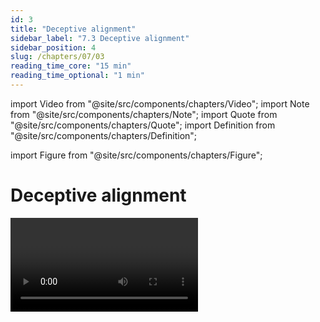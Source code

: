 ```yaml
---
id: 3
title: "Deceptive alignment"
sidebar_label: "7.3 Deceptive alignment"
sidebar_position: 4
slug: /chapters/07/03
reading_time_core: "15 min"
reading_time_optional: "1 min"
---
```

import Video from "@site/src/components/chapters/Video";
import Note from "@site/src/components/chapters/Note";
import Quote from "@site/src/components/chapters/Quote";
import Definition from "@site/src/components/chapters/Definition";

import Figure from "@site/src/components/chapters/Figure";

# Deceptive alignment

<Video type="youtube" videoId="IeWljQw3UgQ" number="2" label="7.2" caption="Optional video explaining deceptive alignment." />

This section focuses on further exploring the concept of mesa-optimizers. There are various different types of mesa-optimizers that can result at the end of the training process. Ajeya Cotra in her post “[Why AI alignment could be hard with modern deep learning](https://www.cold-takes.com/why-ai-alignment-could-be-hard-with-modern-deep-learning/)” provided an intuitive example by exploring three archetypes that an AI might embody. She explains this through the analogy of a young child (humanity) who has inherited a company to run and has a choice of the following three types of candidates (AIs) to hire to run the inherited company:

1. **Saints** are those who genuinely just want to help manage your estate well and look out for your long-term interests.

2. **Sycophants** want to do whatever it takes to make you short-term happy or satisfy the letter of your instructions regardless of long-term consequences. They want to see the child be happy even if it means lying. Sycophants would provide false facts about the world to convince the child that things are going well, but they don't have some long-term ulterior motives. Sycophants are an example of deception/dishonesty but they are not deceptively aligned.

3. **Schemers** have their own agendas and want to get access to the company and all its wealth and power so they can use it however they want. These are examples of deceptive alignment. Schemers have some ulterior motive (mesa-objective) that they want to accomplish.

During training, Sycophants and Schemers are behaviorally indistinguishable from Saints. Once a schemer is deployed or is otherwise safe from modification, it can "defect" and begin to pursue its true objective. Risks from learned optimization uses a slightly different vocabulary to convey the same concept. Following are the behaviorally indistinguishable types of mesa-optimizers that might be seen at the end of the training process:

**Internally aligned mesa-optimizer:** These AIs want exactly the same things as humans, because they have the same values and exactly the same way of thinking about the world.

<Definition term="Internally aligned (mesa-optimizer)" source="([Hubinger et al., 2019](https://intelligence.org/learned-optimization/))">

An internally aligned mesa-optimizer is a robustly aligned mesa-optimizer that has internalized the base objective in its mesa-objective.

</Definition>

**Corrigibly aligned mesa-optimizer:** These AIs don’t have an exact copy of human values, but they do have instead a desire to really understand human values. They then take action based on this understanding.

<Definition term="Corrigibly aligned (mesa-optimizer)" source="([Hubinger et al., 2019](https://intelligence.org/learned-optimization/))">

A corrigibly aligned mesa-optimizer is a robustly aligned mesa-optimizer that has a mesa-objective that “points to” its epistemic model of the base objective.

</Definition>

**Deceptively aligned mesa-optimizer:** These AIs have their own desires independent of human values. But they also don't want to be shut off, or their values get trained away. So they act aligned until such fears are not relevant.

<Definition term="Deceptively aligned (mesa-optimizer)" source="([Hubinger et al., 2019](https://intelligence.org/learned-optimization/))">

A deceptively aligned mesa-optimizer is a pseudo aligned mesa-optimizer that has enough information about the base objective to seem more fit from the perspective of the base optimizer than it actually is.

</Definition>

To understand deceptive alignment slightly more formally, imagine that an RL agent is trying to optimize for mesa-objective/reward ($R$) instead of the base objective ($R_0$). Assume that this agent eventually develops some understanding of the training process. During training, the myopic strategy would be to just greedily choose the maximizing action for R immediately. However, since the model has an understanding of gradient descent it ‘knows’ that its parameters will get changed to focus on some other reward function ($R_0$). Therefore the optimal course is to choose the action that instead maximizes $R_0$ to avoid parameter updates. As long as $R_0$ is being maximized during training, there is no reason to update or look for a ‘truly internally aligned model’. After training concludes, the agent is free to choose actions that maximize R as many times as it likes without the risk of being modified, resulting in an overall greater reward. Such type of behavior, where a deceptively aligned mesa-optimizer might purposefully act in ways that cause gradient descent to update (or not) it in some specific way is called gradient hacking.

<Definition term="Gradient Hacking" source="([Hubinger, 2019](https://www.alignmentforum.org/posts/uXH4r6MmKPedk8rMA/gradient-hacking))">

The phenomenon wherein a deceptively aligned mesa-optimizer might be able to purposefully act in ways which cause gradient descent to update it in a particular way.

</Definition>

## Prerequisites {#01}

Risks From Learned Optimization lists three prerequisites for an AI to become deceptively aligned. These conditions must be fulfilled during the training phase for an AI to develop internal goals, as well as the ability and desire to deceive the training process:

**Situational awareness.** The model must have a good enough understanding of the world to understand what humans “really want” and how it is different from what the AI wants (i.e. an understanding of the base objective). This is because in order to be successfully deceptive, the model still has to give the humans what they want during training. Additionally, it needs an understanding of the fact that it is part of a training process and some understanding of the technical details of how stochastic gradient descent (SGD) works. As an example, an agent tasked with forecasting stock performance in the tech sector might be given data about the entire world, including current AI technology in order to improve its performance. This information might also allow it to learn about its own situation.

**Long-term planning.** A model might be explicitly encouraged during training to acquire long-term planning capabilities to optimize its base objective. This might be, for example, because it was trained to take action in an environment where actions can have permanent consequences, or because of reasoning abilities. The possibility of permanently altering its environment means that the model has to consider the implications of its actions across longer time periods and training update cycles. Once it gains significant capabilities in long-term planning, it can use this ability to optimize for its own mesa-objective. How could a model tell if it is training or deployment? One easy way is by finding data that is extremely unlikely to exist in training. As a concrete example, it could find factors for cryptographic systems. Factoring basically means breaking down a composite number into its prime components. For example, factoring the number 15 would result in the prime numbers 3 and 5, because $3 \times 5 = 15$. This process is central to a lot of fields, especially cryptography, because the security of many cryptographic systems relies on the difficulty of factoring large numbers. In systems like RSA 2048, the security of encryption is based on the difficulty of factoring large composite numbers. Factoring RSA 2048 is infeasible with available technology, so the AI would not encounter this factorization during training. However, once deployed, it might eventually encounter a situation where RSA 2048 has been factored, signaling to the AI that it is now in the deployment phase. This could potentially trigger the AI to change its behavior based on the knowledge that it is no longer being monitored or constrained by training oversight mechanisms.

**Expectation of distribution shift.** The model must expect that at some point in the future, the threat of objective modification will go away. This means that the model thinks that training either has to end at some point, or that the trainer (SGD) does not need to update the behavior of the model because it is already performing well enough on the given task.

There are some dynamics of the gradient descent training process that might make the emergence of prerequisites like situational awareness and long term planning more or less likely. The next couple of sections explain machine learning training dynamics like inductive biases and path dependence. The subsequent section then uses this understanding to make an argument for the likelihood of deceptive alignment.

## Inductive Priors {#02}

<Definition term="Inductive bias" source="">

Inductive biases represent the constraints and influence how and what ML models learn.

</Definition>

An inductive prior represents the initial state before any evidence has been observed. Here are some examples:

- **Complexity Bias:** It might be the case that the ML process prefers simpler models over more complex ones. The intuition behind this is Occam's razor, which suggests that the simplest explanation (or in this case, model) is often the “correct” one.

- **Smoothness Bias:** It could also be possible that smoother target functions are easier to find in search space than those that are erratic. In other words, small changes in the input should not produce large changes in the output.

- **Speed Bias:** Similarly, it could be the case that functions that can be computed quickly are more desirable.

There are many more inductive biases that the current machine learning process might have. The above are only a couple of examples. So depending on the inductive bias, gradient descent might just always simply find either the simplest, fastest, or smoothest model that fits the data. Which means that given the same dataset, all paths converge on essentially the same generalization.

Both inductive biases and path dependence can significantly influence the learning process and the final outcome of a machine learning model. A model's inductive priors can set it on a certain 'path', and then path dependence can further shape how the model learns and adapts as it travels down that path.

## Path Dependence {#03}

<Definition term="Path dependence" source="">

Path dependence refers to the update path that gradient descent follows through parameter space.

</Definition>

<Video type="youtube" videoId="NrO20Jb-hy0" number="3" label="7.3" caption="Optional video explaining loss landscapes." />

Path dependence studies the effects of changes in the training procedure on the path that gradient descent follows while searching for the optimal learned algorithm. This includes things like the sequence of training data, the order of training, etc…

**High path dependence** means that significantly different learned models emerge at the end of the training process. **Low path dependence** means that similar learned models emerge across multiple training runs with the same model on the same data.

This means that not only the emergence of mesa-optimizers but also overall levels of alignment could be sensitive to changes in the training procedure, which could make it harder to implement and enforce exact training procedures across different labs.

<Figure src="./img/pWA_Image_15.png" alt="Enter image alt description" number="15" label="7.15" caption="Image example of loss landscapes. This is the loss surface of ResNet-110-noshort and DenseNet for CIFAR-10. The paths taken through these different loss landscapes will be different. ([Li et al., 2017](https://arxiv.org/abs/1712.09913))" />

**High path dependence.** If gradient descent is highly path-dependent, then that would mean that different training runs can converge to very different models. This essentially means that the learned algorithm is very sensitive to the particular parameter update path that is taken through model space. To understand the types of expected learned algorithms, the path itself must also be understood. There is some empirical evidence to suggest that many ML models might have high path dependence. Research showed that different versions of the fine-tuned BERT models resulted in differing generalizations on downstream tasks, even with the same training data. This sort of path dependence is especially prevalent in RL models, where an identical setup can be run multiple times, sometimes getting good performance and sometimes terrible performance ([McCoy et al., 2020](https://arxiv.org/abs/1911.02969)).

**Low path dependence.** In this type of process, similar training processes converge to essentially the same simple solution, regardless of early training dynamics. In this case, inductive priors play a much larger role in what type of algorithm you might end up with. Ajeya Cotra provided a simple example of low path dependence. An AI model was trained to be a shape detector. She defined a “thneeb” as one of the two shapes shown in the image below. Multiple models are trained to distinguish between two distinct types of shapes. ([Cotra, 2021](https://www.cold-takes.com/why-ai-alignment-could-be-hard-with-modern-deep-learning/))

<Figure src="./img/Yrf_Image_16.png" alt="Enter image alt description" number="16" label="7.16" caption="This shape is called a “Thneeb”. It is a word defined only for the sake of the experiment. If we ask you which one of the images on the right is a thneeb? You would probably say the left because you took the shape path, but neural networks often answer that the shape on the right is a thneeb, showing they prefer color path ([Cotra, 2021](https://www.cold-takes.com/why-ai-alignment-could-be-hard-with-modern-deep-learning/))." />

However, in addition to the shapes in each cluster being similar, one shape was always blue, and the other was always red. During training, the model performed well at recognizing the shapes. During testing, the colors were swapped and it turned out that the model was only looking at the colors and not considering the shapes. On running the training process multiple times with random initialization points, it might be expected that at least one of the times the ML model generalizes to look for shapes instead of looking for colors. Some research has found that neural networks (or gradient descent) are naturally biased towards colors over shapes when given the choice ([Geirhos et al., 2022](https://arxiv.org/abs/1811.12231)). We need to examine many more examples of such propensity to get a true understanding of neural network biases, what causes it and how we might be able to affect it.

Overall, there is no consensus on whether advanced machine learning models have high or low path dependence since there is evidence for both. The next section explores the likelihood of deceptively aligned mesa-optimizers emerging in both low and high-path dependent training scenarios.

<!--

Deception =/= Deceptive Alignment

[https://www.lesswrong.com/posts/a392MCzsGXAZP5KaS/deceptive-ai-deceptively-aligned-ai](null)

-->

## Likelihood {#04}

Since the objective is to analyze the emergence of deceptive alignment, this section assumes the emergence of a mesa-optimizer during training. The focus is more on “which type” of mesa-optimizer (aligned, corrigible, or deceptive) is most likely to be found using current ML training methods ([Hubinger, 2022](https://www.alignmentforum.org/posts/A9NxPTwbw6r6Awuwt/how-likely-is-deceptive-alignment)).

A couple of further assumptions: First, there is a relatively complex base objective such as human values. Second, training environments are diverse enough with enough situations to get the models to robustly understand what humans want.

During training, ML models always start with a seemingly random proxy objective. To improve performance Gradient descent can do two things:

- **Better Proxies:** The model can improve its understanding of the objective

- **Better World Models:** The model can improve its ability to act on its existing understanding of the objective

**High Path Dependence Scenario.** If gradient descent is highly path-dependent, then depending on the path followed either the world model or the proxy could be perfected first. Which indicates that there could be the following different types of scenarios:

1. If the proxy objective is perfected to match the base objective before the world model is perfected, then the model is internally aligned.

2. If the world model is perfected before the proxy objective, then the world model is also perfect enough to simulate gradient descent. Since the world model is perfect the base objective also exists within the world model. In which case, one of two things can happen:

1. The mesa-optimizer ‘throws out’ the proxy objective and replaces it with a pointer to gradient descent’s base objective.

2. The mesa-optimizer just makes the current proxy objective a long-term goal (crystallizes it), which means that the mesa-optimizer is now free to maximize the base objective.

In all three of these cases, at the end of training gradient descent returns a model that optimizes the base objective. All three are functionally indistinguishable.

**Low Path Dependence Scenarios.** If training has low path dependence then the inductive priors come into play. The simplicity inductive bias is an analysis of the algorithm's Kolmogorov complexity. In all three - internally, corrigibly, and deceptively aligned types of models the world model is exactly the same. The main difference between the models is the mesa objective, i.e. the complexity of the objective given to the model to learn and optimize. The simplest internally aligned mesa-objective is the base objective. So for internal alignment, the complexity class is the full complexity of the base objective. The simplest corrigibly aligned mesa-objective is a specification for how to point to the base objective. The simplest deceptively aligned mesa-objective is literally any long-term objective. So as far as deceptively aligned AI is concerned, the most complexity cost paid is just the simplest long-term objective that gradient descent can find. In other words, the deceptively aligned one has the lowest complexity cost out of the three alignment scenarios, assuming a relatively complex training objective. All of the other model classes scale with the complexity of the training objective, whereas the complexity of the deceptively aligned model is essentially fixed. Therefore the more complex the base objective (e.g. human values) the more deceptive alignment wins in the complexity race. Overall, the analysis results in the conclusion that the number of internally aligned AIs is less than the number of corrigibly aligned AIs which is less than the number of deceptively aligned AIs ([Hubinger, 2022](https://www.alignmentforum.org/posts/A9NxPTwbw6r6Awuwt/how-likely-is-deceptive-alignment)):

(internally aligned AIs) < #(corrigibly aligned AIs) < #(deceptively aligned AIs)
Random sampling from a distribution of learned optimizers means there are more ways to get a deceptively aligned AI than the other two.

The speed inductive bias thankfully falls in favor of corrigibly and internally aligned models. The deceptively aligned model has to perform extra steps of ‘thinking’. For example, it has to realize that caring about the mesa-objective in the long term means that it should optimize the training objective temporarily to get a higher reward on your internal objective eventually. The internal and corrigibly aligned models however don’t have to do this extra thinking and can just directly optimize what they care for which is the base objective. So in terms of time taken for each model class to output the correct answer ([Hubinger, 2022](https://www.alignmentforum.org/posts/A9NxPTwbw6r6Awuwt/how-likely-is-deceptive-alignment)):

t(internally aligned) ~= t(corrigibly aligned) < t(deceptively aligned)